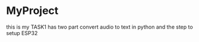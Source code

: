 # MyProject
this is my TASK1 has two part convert audio to text in python and the step to setup ESP32
